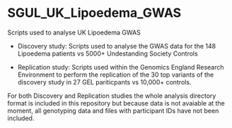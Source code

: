 # SGUL_UK_Lipoedema_GWAS
Scripts used to analyse UK Lipoedema GWAS

- Discovery study:
Scripts used to analyse the GWAS data for the 148 Lipoedema patients vs 5000+ Undestanding Society Controls

- Replication study:
Scripts used within the Genomics England Research Environment to perform the replication of the 30 top variants of the discovery study in 27 GEL pariticpants vs 10,000+ controls.

For both Discovery and Replication studies the whole analysis directory format is included in this repository but because data is not avaiable at the moment, all genotyping data and files with participant IDs have not been included.
